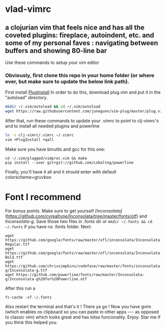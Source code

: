 # vlad-vimrc
## a clojurian vim that feels nice and has all the coveted plugins: fireplace, autoindent, etc. and some of my personal faves : navigating between buffers and showing 80-line bar

Use these commands to setup your vim editor

### Obviously, first clone this repo in your home folder (or where ever, but make sure to update the below link path).


First install [PlugInstall](https://github.com/junegunn/vim-plug)
In order to do this, download plug.vim and put it in the "autoload" directory.


```bash
mkdir ~/.vim/autoload && cd ~/.vim/autoload
wget https://raw.githubusercontent.com/junegunn/vim-plug/master/plug.vim
```

After that, run these commands to update your .vimrc to point to clj-vimrc's and to install all needed plugins and powerline

```bash
ln -s clj-vimrc/.vimrc ~/.vimrc
vim +PlugInstall +qall
```
Make sure you have binutils and gcc for this one:

```
cd ~/.vim/plugged/vimproc.vim && make
pip install --user git+git://github.com/Lokaltog/powerline
```

Finally, you'll have it all and it should enter with default colorscheme=gruvbox


# Font I recommend #
For *bonus points*. 
Make sure to get yourself *[Inconsolata]*(https://github.com/cyrealtype/Inconsolata/tree/master/fonts/otf) and *Inconsolata-g*. 
Save those two files in .fonts dir or `mkdir ~/.fonts && cd ~/.fonts` if you have no .fonts folder. Next:

```
wget https://github.com/google/fonts/raw/master/ofl/inconsolata/Inconsolata-Regular.ttf
wget https://github.com/google/fonts/raw/master/ofl/inconsolata/Inconsolata-Bold.ttf
wget https://github.com/chrissimpkins/codeface/raw/master/fonts/inconsolata-g/Inconsolata-g.ttf
wget https://github.com/powerline/fonts/raw/master/Inconsolata-g/Inconsolata-g%20for%20Powerline.otf
```

After this run a 
```
fc-cache -vf ~/.fonts
```
Also restart the terminal and that's it !
There ya go ! Now you have gvim (which enables os clipboard so you can paste in other apps --- as opposed to classic vim) which looks great and has lotsa funcionality. Enjoy. Star me if you think this helped you.
